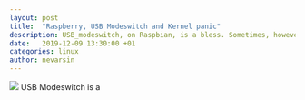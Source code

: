 ```yaml
---
layout: post
title:  "Raspberry, USB Modeswitch and Kernel panic"
description: USB_modeswitch, on Raspbian, is a bless. Sometimes, however, things can "panic". This is how I fixed it.
date:   2019-12-09 13:30:00 +01
categories: linux
author: nevarsin
---
```

![]({{site.baseurl}}/images/usbmodeswitch_header.png)
USB Modeswitch is a